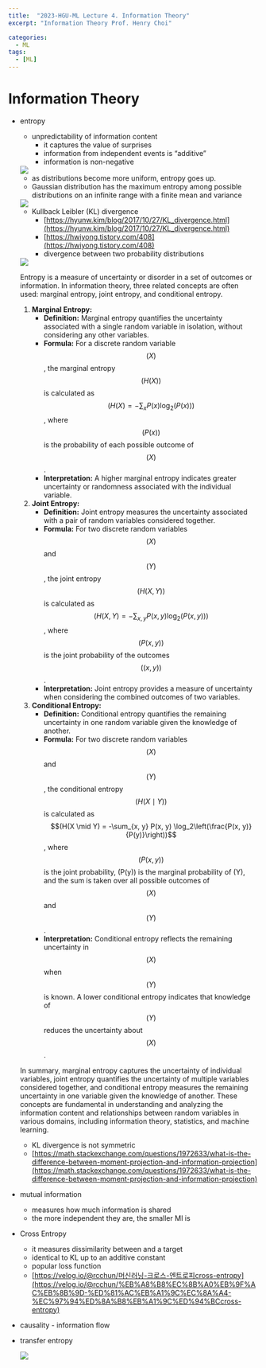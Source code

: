 ```yaml
---
title:  "2023-HGU-ML Lecture 4. Information Theory"
excerpt: "Information Theory Prof. Henry Choi"

categories:
  - ML
tags:
  - [ML]
---
```


# Information Theory

- entropy
    - unpredictability of information content
        - it captures the value of surprises
        - information from independent events is “additive”
        - information is non-negative
    
    <img src = "../../../assets/ML/InfoTheo/Untitled.png">
    
    - as distributions become more uniform, entropy goes up.
    - Gaussian distribution has the maximum entropy among possible distributions on an infinite range with a finite mean and variance
    
    <img src = "../../../assets/ML/InfoTheo/Untitled 1.png">
    
    - Kullback Leibler (KL) divergence
        - [https://hyunw.kim/blog/2017/10/27/KL_divergence.html](https://hyunw.kim/blog/2017/10/27/KL_divergence.html)
        - [https://hwiyong.tistory.com/408](https://hwiyong.tistory.com/408)
        - divergence between two probability distributions
    
    <img src = "../../../assets/ML/InfoTheo/Untitled 2.png">
    
    Entropy is a measure of uncertainty or disorder in a set of outcomes or information. In information theory, three related concepts are often used: marginal entropy, joint entropy, and conditional entropy.
    
    1. **Marginal Entropy:**
        - **Definition:** Marginal entropy quantifies the uncertainty associated with a single random variable in isolation, without considering any other variables.
        - **Formula:** For a discrete random variable $$(X)$$, the marginal entropy $$(H(X))$$ is calculated as $$(H(X) = -\sum_{x} P(x) \log_2(P(x)))$$, where $$(P(x))$$ is the probability of each possible outcome of $$(X)$$.
        - **Interpretation:** A higher marginal entropy indicates greater uncertainty or randomness associated with the individual variable.
    2. **Joint Entropy:**
        - **Definition:** Joint entropy measures the uncertainty associated with a pair of random variables considered together.
        - **Formula:** For two discrete random variables $$(X)$$ and $$(Y)$$, the joint entropy $$(H(X, Y))$$ is calculated as $$(H(X, Y) = -\sum_{x, y} P(x, y) \log_2(P(x, y)))$$, where $$(P(x, y))$$ is the joint probability of the outcomes $$((x, y))$$.
        - **Interpretation:** Joint entropy provides a measure of uncertainty when considering the combined outcomes of two variables.
    3. **Conditional Entropy:**
        - **Definition:** Conditional entropy quantifies the remaining uncertainty in one random variable given the knowledge of another.
        - **Formula:** For two discrete random variables $$(X)$$ and $$(Y)$$, the conditional entropy $$(H(X \mid Y))$$ is calculated as $$(H(X \mid Y) = -\sum_{x, y} P(x, y) \log_2\left(\frac{P(x, y)}{P(y)}\right))$$, where $$(P(x, y))$$ is the joint probability, \(P(y)\) is the marginal probability of \(Y\), and the sum is taken over all possible outcomes of $$(X)$$ and $$(Y)$$.
        - **Interpretation:** Conditional entropy reflects the remaining uncertainty in $$(X)$$ when $$(Y)$$ is known. A lower conditional entropy indicates that knowledge of $$(Y)$$ reduces the uncertainty about $$(X)$$.
    
    In summary, marginal entropy captures the uncertainty of individual variables, joint entropy quantifies the uncertainty of multiple variables considered together, and conditional entropy measures the remaining uncertainty in one variable given the knowledge of another. These concepts are fundamental in understanding and analyzing the information content and relationships between random variables in various domains, including information theory, statistics, and machine learning.
    
    - KL divergence is not symmetric
    - [https://math.stackexchange.com/questions/1972633/what-is-the-difference-between-moment-projection-and-information-projection](https://math.stackexchange.com/questions/1972633/what-is-the-difference-between-moment-projection-and-information-projection)
- mutual information
    - measures how much information is shared
    - the more independent they are, the smaller MI is
- Cross Entropy
    - it measures dissimilarity between and a target
    - identical to KL up to an additive constant
    - popular loss function
    - [https://velog.io/@rcchun/머신러닝-크로스-엔트로피cross-entropy](https://velog.io/@rcchun/%EB%A8%B8%EC%8B%A0%EB%9F%AC%EB%8B%9D-%ED%81%AC%EB%A1%9C%EC%8A%A4-%EC%97%94%ED%8A%B8%EB%A1%9C%ED%94%BCcross-entropy)
- causality - information flow
- transfer entropy
    
    <img src = "../../../assets/ML/InfoTheo/Untitled 3.png">